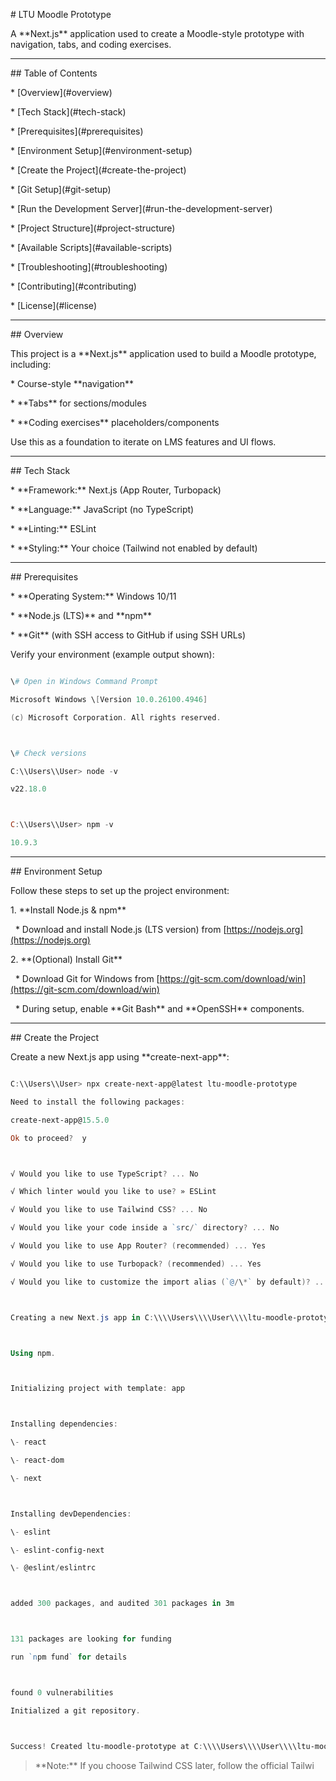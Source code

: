 \# LTU Moodle Prototype



A \*\*Next.js\*\* application used to create a Moodle-style prototype with navigation, tabs, and coding exercises.



---



\## Table of Contents



\* \[Overview](#overview)

\* \[Tech Stack](#tech-stack)

\* \[Prerequisites](#prerequisites)

\* \[Environment Setup](#environment-setup)

\* \[Create the Project](#create-the-project)

\* \[Git Setup](#git-setup)

\* \[Run the Development Server](#run-the-development-server)

\* \[Project Structure](#project-structure)

\* \[Available Scripts](#available-scripts)

\* \[Troubleshooting](#troubleshooting)

\* \[Contributing](#contributing)

\* \[License](#license)



---



\## Overview



This project is a \*\*Next.js\*\* application used to build a Moodle prototype, including:



\* Course-style \*\*navigation\*\*

\* \*\*Tabs\*\* for sections/modules

\* \*\*Coding exercises\*\* placeholders/components



Use this as a foundation to iterate on LMS features and UI flows.



---



\## Tech Stack



\* \*\*Framework:\*\* Next.js (App Router, Turbopack)

\* \*\*Language:\*\* JavaScript (no TypeScript)

\* \*\*Linting:\*\* ESLint

\* \*\*Styling:\*\* Your choice (Tailwind not enabled by default)



---



\## Prerequisites



\* \*\*Operating System:\*\* Windows 10/11

\* \*\*Node.js (LTS)\*\* and \*\*npm\*\*

\* \*\*Git\*\* (with SSH access to GitHub if using SSH URLs)



Verify your environment (example output shown):



```powershell

\# Open in Windows Command Prompt

Microsoft Windows \[Version 10.0.26100.4946]

(c) Microsoft Corporation. All rights reserved.



\# Check versions

C:\\Users\\User> node -v

v22.18.0



C:\\Users\\User> npm -v

10.9.3

```



---



\## Environment Setup



Follow these steps to set up the project environment:



1\. \*\*Install Node.js \& npm\*\*



&nbsp;  \* Download and install Node.js (LTS version) from \[https://nodejs.org](https://nodejs.org)



2\. \*\*(Optional) Install Git\*\*



&nbsp;  \* Download Git for Windows from \[https://git-scm.com/download/win](https://git-scm.com/download/win)

&nbsp;  \* During setup, enable \*\*Git Bash\*\* and \*\*OpenSSH\*\* components.



---



\## Create the Project



Create a new Next.js app using \*\*create-next-app\*\*:



```powershell

C:\\Users\\User> npx create-next-app@latest ltu-moodle-prototype

Need to install the following packages:

create-next-app@15.5.0

Ok to proceed?  y



√ Would you like to use TypeScript? ... No

√ Which linter would you like to use? » ESLint

√ Would you like to use Tailwind CSS? ... No

√ Would you like your code inside a `src/` directory? ... No

√ Would you like to use App Router? (recommended) ... Yes

√ Would you like to use Turbopack? (recommended) ... Yes

√ Would you like to customize the import alias (`@/\*` by default)? ... No



Creating a new Next.js app in C:\\\\Users\\\\User\\\\ltu-moodle-prototype.



Using npm.



Initializing project with template: app



Installing dependencies:

\- react

\- react-dom

\- next



Installing devDependencies:

\- eslint

\- eslint-config-next

\- @eslint/eslintrc



added 300 packages, and audited 301 packages in 3m



131 packages are looking for funding

run `npm fund` for details



found 0 vulnerabilities

Initialized a git repository.



Success! Created ltu-moodle-prototype at C:\\\\Users\\\\User\\\\ltu-moodle-prototype

```



> \*\*Note:\*\* If you choose Tailwind CSS later, follow the official Tailwi




